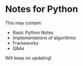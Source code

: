 # Notes for Python

This may contain:
<ul>
<li>Basic Python Notes</li>
<li>Implementations of algorithms</li>
<li>Frameworks</li>
<li>Q&As</li>
</ul>

Will keep on updating!